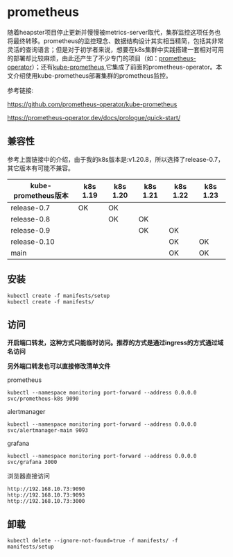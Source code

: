 # prometheus

随着heapster项目停止更新并慢慢被metrics-server取代，集群监控这项任务也将最终转移。prometheus的监控理念、数据结构设计其实相当精简，包括其非常灵活的查询语言；但是对于初学者来说，想要在k8s集群中实践搭建一套相对可用的部署却比较麻烦，由此还产生了不少专门的项目（如：[prometheus-operator](https://github.com/coreos/prometheus-operator)）；还有[kube-prometheus](https://github.com/prometheus-operator/kube-prometheus),它集成了前面的prometheus-operator。本文介绍使用kube-prometheus部署集群的prometheus监控。

参考链接:

https://github.com/prometheus-operator/kube-prometheus

https://prometheus-operator.dev/docs/prologue/quick-start/


## 兼容性

参考上面链接中的介绍，由于我的k8s版本是:v1.20.8，所以选择了release-0.7，其它版本有可能不兼容。

kube-prometheus版本 | k8s 1.19 | k8s 1.20 | k8s 1.21 |k8s 1.22|k8s 1.23
------------------ | ----------|--------- |----------|--------|--------
release-0.7  |  OK | OK  |   |   |
release-0.8  |   |  OK | OK  |   |
release-0.9  |   |   | OK  |OK   |
release-0.10 |   |   |   | OK  |  OK
main         |   |   |   | OK  |  OK


## 安装
```
kubectl create -f manifests/setup
kubectl create -f manifests/
```

## 访问

**开启端口转发，这种方式只能临时访问。推荐的方式是通过ingress的方式通过域名访问**

**另外端口转发也可以直接修改清单文件**

prometheus

`kubectl --namespace monitoring port-forward --address 0.0.0.0 svc/prometheus-k8s 9090`

alertmanager

`kubectl --namespace monitoring port-forward --address 0.0.0.0 svc/alertmanager-main 9093`

grafana

`kubectl --namespace monitoring port-forward --address 0.0.0.0 svc/grafana 3000`

浏览器直接访问
```
http://192.168.10.73:9090
http://192.168.10.73:9093
http://192.168.10.73:3000
```


## 卸载

`kubectl delete --ignore-not-found=true -f manifests/ -f manifests/setup`
